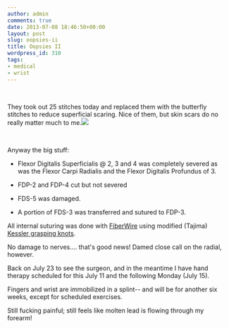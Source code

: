 ```yaml
---
author: admin
comments: true
date: 2013-07-08 18:46:50+00:00
layout: post
slug: oopsies-ii
title: Oopsies II
wordpress_id: 310
tags:
- medical
- wrist
---
```


 




They took out 25 stitches today and replaced them with the butterfly stitches to reduce superficial scaring. Nice of them, but skin scars do no really matter much to me.![](/wp-uploadswpid-Gray4211.png)




 




Anyway the big stuff:






  * Flexor Digitalis Superficialis @ 2, 3 and 4 was completely severed as was the Flexor Carpi Radialis and the Flexor Digitalis Profundus of 3.


  * FDP-2 and FDP-4 cut but not severed


  * FDS-5 was damaged. 


  * A portion of FDS-3 was transferred and sutured to FDP-3.




All internal suturing was done with [FiberWire](http://www.arthrex.com/fiberwire) using modified (Tajima) [Kessler grasping knots](http://www.wheelessonline.com/ortho/flexor_tendon_repair_techniques_core_suture_techniques).




No damage to nerves.... that's good news! Damed close call on the radial, however.




Back on July 23 to see the surgeon, and in the meantime I have hand therapy scheduled for this July 11 and the following Monday (July 15).




Fingers and wrist are immobilized in a splint-- and will be for another six weeks, except for scheduled exercises.




Still fucking painful; still feels like molten lead is flowing through my forearm!
